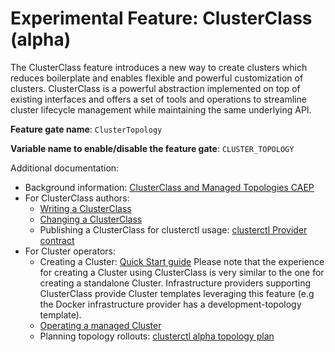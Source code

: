 # Experimental Feature: ClusterClass (alpha)

The ClusterClass feature introduces a new way to create clusters which reduces boilerplate and enables flexible and powerful customization of clusters.
ClusterClass is a powerful abstraction implemented on top of existing interfaces and offers a set of tools and operations to streamline cluster lifecycle management while maintaining the same underlying API.

**Feature gate name**: `ClusterTopology`

**Variable name to enable/disable the feature gate**: `CLUSTER_TOPOLOGY`

Additional documentation:
* Background information:  [ClusterClass and Managed Topologies CAEP](https://github.com/kubernetes-sigs/cluster-api/blob/main/docs/proposals/202105256-cluster-class-and-managed-topologies.md)
* For ClusterClass authors:
    * [Writing a ClusterClass](cluster-class/write-clusterclass.md)
    * [Changing a ClusterClass](cluster-class/change-clusterclass.md)
    * Publishing a ClusterClass for clusterctl usage: [clusterctl Provider contract]
* For Cluster operators:
    * Creating a Cluster: [Quick Start guide]
        Please note that the experience for creating a Cluster using ClusterClass is very similar to the one for creating a standalone Cluster. Infrastructure providers supporting ClusterClass provide Cluster templates leveraging this feature (e.g the Docker infrastructure provider has a development-topology template).
    * [Operating a managed Cluster](cluster-class/operate-cluster.md)
    * Planning topology rollouts: [clusterctl alpha topology plan]

<!-- links -->
[Quick Start guide]: ../../user/quick-start.md
[clusterctl Provider contract]: ../../clusterctl/provider-contract.md
[clusterctl alpha topology plan]: ../../clusterctl/commands/alpha-topology-plan.md
